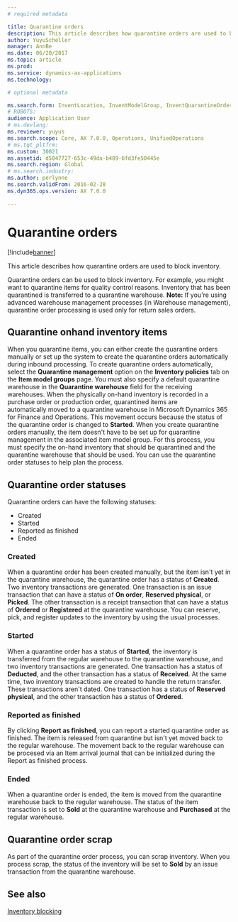 ```yaml
---
# required metadata

title: Quarantine orders
description: This article describes how quarantine orders are used to block inventory. 
author: YuyuScheller
manager: AnnBe
ms.date: 06/20/2017
ms.topic: article
ms.prod: 
ms.service: dynamics-ax-applications
ms.technology: 

# optional metadata

ms.search.form: InventLocation, InventModelGroup, InventQuarantineOrder, InventQuarantineParmEnd, InventQuarantineParmReportFinished, InventQuarantineParmStartUp, InventTrans
# ROBOTS: 
audience: Application User
# ms.devlang: 
ms.reviewer: yuyus
ms.search.scope: Core, AX 7.0.0, Operations, UnifiedOperations
# ms.tgt_pltfrm: 
ms.custom: 30021
ms.assetid: d5047727-653c-49da-b489-6fd3fe50445e
ms.search.region: Global
# ms.search.industry: 
ms.author: perlynne
ms.search.validFrom: 2016-02-28
ms.dyn365.ops.version: AX 7.0.0

---
```


# Quarantine orders

[!include[banner](../includes/banner.md)]


This article describes how quarantine orders are used to block inventory. 

Quarantine orders can be used to block inventory. For example, you might want to quarantine items for quality control reasons. Inventory that has been quarantined is transferred to a quarantine warehouse. **Note:** If you're using advanced warehouse management processes (in Warehouse management), quarantine order processing is used only for return sales orders.

## Quarantine onhand inventory items
When you quarantine items, you can either create the quarantine orders manually or set up the system to create the quarantine orders automatically during inbound processing. To create quarantine orders automatically, select the **Quarantine management** option on the **Inventory policies** tab on the **Item model groups** page. You must also specify a default quarantine warehouse in the **Quarantine warehouse** field for the receiving warehouses. When the physically on-hand inventory is recorded in a purchase order or production order, quarantined items are automatically moved to a quarantine warehouse in Microsoft Dynamics 365 for Finance and Operations. This movement occurs because the status of the quarantine order is changed to **Started**. When you create quarantine orders manually, the item doesn't have to be set up for quarantine management in the associated item model group. For this process, you must specify the on-hand inventory that should be quarantined and the quarantine warehouse that should be used. You can use the quarantine order statuses to help plan the process.

## Quarantine order statuses
Quarantine orders can have the following statuses:

-   Created
-   Started
-   Reported as finished
-   Ended

### Created

When a quarantine order has been created manually, but the item isn't yet in the quarantine warehouse, the quarantine order has a status of **Created**. Two inventory transactions are generated. One transaction is an issue transaction that can have a status of **On order**, **Reserved physical**, or **Picked**. The other transaction is a receipt transaction that can have a status of **Ordered** or **Registered** at the quarantine warehouse. You can reserve, pick, and register updates to the inventory by using the usual processes.

### Started

When a quarantine order has a status of **Started**, the inventory is transferred from the regular warehouse to the quarantine warehouse, and two inventory transactions are generated. One transaction has a status of **Deducted**, and the other transaction has a status of **Received**. At the same time, two inventory transactions are created to handle the return transfer. These transactions aren't dated. One transaction has a status of **Reserved physical**, and the other transaction has a status of **Ordered**.

### Reported as finished

By clicking **Report as finished**, you can report a started quarantine order as finished. The item is released from quarantine but isn't yet moved back to the regular warehouse. The movement back to the regular warehouse can be procesed via an Item arrival journal that can be initialized during the Report as finished process.

### Ended

When a quarantine order is ended, the item is moved from the quarantine warehouse back to the regular warehouse. The status of the item transaction is set to **Sold** at the quarantine warehouse and **Purchased** at the regular warehouse.

## Quarantine order scrap
As part of the quarantine order process, you can scrap inventory. When you process scrap, the status of the inventory will be set to **Sold** by an issue transaction from the quarantine warehouse.

See also
--------

[Inventory blocking](inventory-blocking.md)



